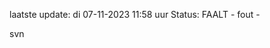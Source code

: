 laatste update: 
di 07-11-2023 11:58   uur 
Status: FAALT - fout - 
<div class="service R">svn</div>